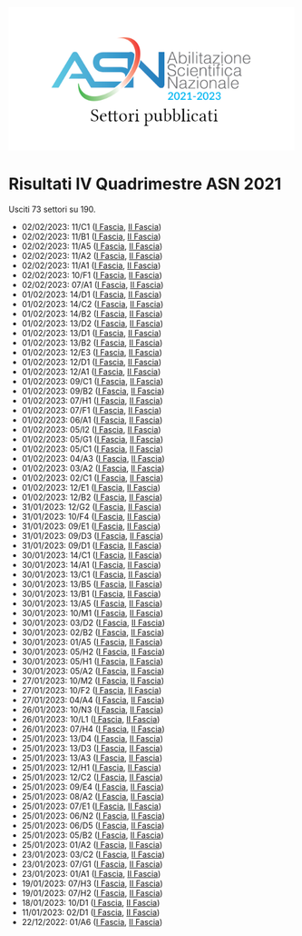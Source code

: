 ![logo](img/logo-2021.png)

# Risultati IV Quadrimestre ASN 2021

Usciti 73 settori su 190.

- 02/02/2023: 11/C1 ([I Fascia](https://asn21.cineca.it/pubblico/miur/esito/11%252FC1/1/4), [II Fascia](https://asn21.cineca.it/pubblico/miur/esito/11%252FC1/2/4))
- 02/02/2023: 11/B1 ([I Fascia](https://asn21.cineca.it/pubblico/miur/esito/11%252FB1/1/4), [II Fascia](https://asn21.cineca.it/pubblico/miur/esito/11%252FB1/2/4))
- 02/02/2023: 11/A5 ([I Fascia](https://asn21.cineca.it/pubblico/miur/esito/11%252FA5/1/4), [II Fascia](https://asn21.cineca.it/pubblico/miur/esito/11%252FA5/2/4))
- 02/02/2023: 11/A2 ([I Fascia](https://asn21.cineca.it/pubblico/miur/esito/11%252FA2/1/4), [II Fascia](https://asn21.cineca.it/pubblico/miur/esito/11%252FA2/2/4))
- 02/02/2023: 11/A1 ([I Fascia](https://asn21.cineca.it/pubblico/miur/esito/11%252FA1/1/4), [II Fascia](https://asn21.cineca.it/pubblico/miur/esito/11%252FA1/2/4))
- 02/02/2023: 10/F1 ([I Fascia](https://asn21.cineca.it/pubblico/miur/esito/10%252FF1/1/4), [II Fascia](https://asn21.cineca.it/pubblico/miur/esito/10%252FF1/2/4))
- 02/02/2023: 07/A1 ([I Fascia](https://asn21.cineca.it/pubblico/miur/esito/07%252FA1/1/4), [II Fascia](https://asn21.cineca.it/pubblico/miur/esito/07%252FA1/2/4))
- 01/02/2023: 14/D1 ([I Fascia](https://asn21.cineca.it/pubblico/miur/esito/14%252FD1/1/4), [II Fascia](https://asn21.cineca.it/pubblico/miur/esito/14%252FD1/2/4))
- 01/02/2023: 14/C2 ([I Fascia](https://asn21.cineca.it/pubblico/miur/esito/14%252FC2/1/4), [II Fascia](https://asn21.cineca.it/pubblico/miur/esito/14%252FC2/2/4))
- 01/02/2023: 14/B2 ([I Fascia](https://asn21.cineca.it/pubblico/miur/esito/14%252FB2/1/4), [II Fascia](https://asn21.cineca.it/pubblico/miur/esito/14%252FB2/2/4))
- 01/02/2023: 13/D2 ([I Fascia](https://asn21.cineca.it/pubblico/miur/esito/13%252FD2/1/4), [II Fascia](https://asn21.cineca.it/pubblico/miur/esito/13%252FD2/2/4))
- 01/02/2023: 13/D1 ([I Fascia](https://asn21.cineca.it/pubblico/miur/esito/13%252FD1/1/4), [II Fascia](https://asn21.cineca.it/pubblico/miur/esito/13%252FD1/2/4))
- 01/02/2023: 13/B2 ([I Fascia](https://asn21.cineca.it/pubblico/miur/esito/13%252FB2/1/4), [II Fascia](https://asn21.cineca.it/pubblico/miur/esito/13%252FB2/2/4))
- 01/02/2023: 12/E3 ([I Fascia](https://asn21.cineca.it/pubblico/miur/esito/12%252FE3/1/4), [II Fascia](https://asn21.cineca.it/pubblico/miur/esito/12%252FE3/2/4))
- 01/02/2023: 12/D1 ([I Fascia](https://asn21.cineca.it/pubblico/miur/esito/12%252FD1/1/4), [II Fascia](https://asn21.cineca.it/pubblico/miur/esito/12%252FD1/2/4))
- 01/02/2023: 12/A1 ([I Fascia](https://asn21.cineca.it/pubblico/miur/esito/12%252FA1/1/4), [II Fascia](https://asn21.cineca.it/pubblico/miur/esito/12%252FA1/2/4))
- 01/02/2023: 09/C1 ([I Fascia](https://asn21.cineca.it/pubblico/miur/esito/09%252FC1/1/4), [II Fascia](https://asn21.cineca.it/pubblico/miur/esito/09%252FC1/2/4))
- 01/02/2023: 09/B2 ([I Fascia](https://asn21.cineca.it/pubblico/miur/esito/09%252FB2/1/4), [II Fascia](https://asn21.cineca.it/pubblico/miur/esito/09%252FB2/2/4))
- 01/02/2023: 07/H1 ([I Fascia](https://asn21.cineca.it/pubblico/miur/esito/07%252FH1/1/4), [II Fascia](https://asn21.cineca.it/pubblico/miur/esito/07%252FH1/2/4))
- 01/02/2023: 07/F1 ([I Fascia](https://asn21.cineca.it/pubblico/miur/esito/07%252FF1/1/4), [II Fascia](https://asn21.cineca.it/pubblico/miur/esito/07%252FF1/2/4))
- 01/02/2023: 06/A1 ([I Fascia](https://asn21.cineca.it/pubblico/miur/esito/06%252FA1/1/4), [II Fascia](https://asn21.cineca.it/pubblico/miur/esito/06%252FA1/2/4))
- 01/02/2023: 05/I2 ([I Fascia](https://asn21.cineca.it/pubblico/miur/esito/05%252FI2/1/4), [II Fascia](https://asn21.cineca.it/pubblico/miur/esito/05%252FI2/2/4))
- 01/02/2023: 05/G1 ([I Fascia](https://asn21.cineca.it/pubblico/miur/esito/05%252FG1/1/4), [II Fascia](https://asn21.cineca.it/pubblico/miur/esito/05%252FG1/2/4))
- 01/02/2023: 05/C1 ([I Fascia](https://asn21.cineca.it/pubblico/miur/esito/05%252FC1/1/4), [II Fascia](https://asn21.cineca.it/pubblico/miur/esito/05%252FC1/2/4))
- 01/02/2023: 04/A3 ([I Fascia](https://asn21.cineca.it/pubblico/miur/esito/04%252FA3/1/4), [II Fascia](https://asn21.cineca.it/pubblico/miur/esito/04%252FA3/2/4))
- 01/02/2023: 03/A2 ([I Fascia](https://asn21.cineca.it/pubblico/miur/esito/03%252FA2/1/4), [II Fascia](https://asn21.cineca.it/pubblico/miur/esito/03%252FA2/2/4))
- 01/02/2023: 02/C1 ([I Fascia](https://asn21.cineca.it/pubblico/miur/esito/02%252FC1/1/4), [II Fascia](https://asn21.cineca.it/pubblico/miur/esito/02%252FC1/2/4))
- 01/02/2023: 12/E1 ([I Fascia](https://asn21.cineca.it/pubblico/miur/esito/12%252FE1/1/4), [II Fascia](https://asn21.cineca.it/pubblico/miur/esito/12%252FE1/2/4))
- 01/02/2023: 12/B2 ([I Fascia](https://asn21.cineca.it/pubblico/miur/esito/12%252FB2/1/4), [II Fascia](https://asn21.cineca.it/pubblico/miur/esito/12%252FB2/2/4))
- 31/01/2023: 12/G2 ([I Fascia](https://asn21.cineca.it/pubblico/miur/esito/12%252FG2/1/4), [II Fascia](https://asn21.cineca.it/pubblico/miur/esito/12%252FG2/2/4))
- 31/01/2023: 10/F4 ([I Fascia](https://asn21.cineca.it/pubblico/miur/esito/10%252FF4/1/4), [II Fascia](https://asn21.cineca.it/pubblico/miur/esito/10%252FF4/2/4))
- 31/01/2023: 09/E1 ([I Fascia](https://asn21.cineca.it/pubblico/miur/esito/09%252FE1/1/4), [II Fascia](https://asn21.cineca.it/pubblico/miur/esito/09%252FE1/2/4))
- 31/01/2023: 09/D3 ([I Fascia](https://asn21.cineca.it/pubblico/miur/esito/09%252FD3/1/4), [II Fascia](https://asn21.cineca.it/pubblico/miur/esito/09%252FD3/2/4))
- 31/01/2023: 09/D1 ([I Fascia](https://asn21.cineca.it/pubblico/miur/esito/09%252FD1/1/4), [II Fascia](https://asn21.cineca.it/pubblico/miur/esito/09%252FD1/2/4))
- 30/01/2023: 14/C1 ([I Fascia](https://asn21.cineca.it/pubblico/miur/esito/14%252FC1/1/4), [II Fascia](https://asn21.cineca.it/pubblico/miur/esito/14%252FC1/2/4))
- 30/01/2023: 14/A1 ([I Fascia](https://asn21.cineca.it/pubblico/miur/esito/14%252FA1/1/4), [II Fascia](https://asn21.cineca.it/pubblico/miur/esito/14%252FA1/2/4))
- 30/01/2023: 13/C1 ([I Fascia](https://asn21.cineca.it/pubblico/miur/esito/13%252FC1/1/4), [II Fascia](https://asn21.cineca.it/pubblico/miur/esito/13%252FC1/2/4))
- 30/01/2023: 13/B5 ([I Fascia](https://asn21.cineca.it/pubblico/miur/esito/13%252FB5/1/4), [II Fascia](https://asn21.cineca.it/pubblico/miur/esito/13%252FB5/2/4))
- 30/01/2023: 13/B1 ([I Fascia](https://asn21.cineca.it/pubblico/miur/esito/13%252FB1/1/4), [II Fascia](https://asn21.cineca.it/pubblico/miur/esito/13%252FB1/2/4))
- 30/01/2023: 13/A5 ([I Fascia](https://asn21.cineca.it/pubblico/miur/esito/13%252FA5/1/4), [II Fascia](https://asn21.cineca.it/pubblico/miur/esito/13%252FA5/2/4))
- 30/01/2023: 10/M1 ([I Fascia](https://asn21.cineca.it/pubblico/miur/esito/10%252FM1/1/4), [II Fascia](https://asn21.cineca.it/pubblico/miur/esito/10%252FM1/2/4))
- 30/01/2023: 03/D2 ([I Fascia](https://asn21.cineca.it/pubblico/miur/esito/03%252FD2/1/4), [II Fascia](https://asn21.cineca.it/pubblico/miur/esito/03%252FD2/2/4))
- 30/01/2023: 02/B2 ([I Fascia](https://asn21.cineca.it/pubblico/miur/esito/02%252FB2/1/4), [II Fascia](https://asn21.cineca.it/pubblico/miur/esito/02%252FB2/2/4))
- 30/01/2023: 01/A5 ([I Fascia](https://asn21.cineca.it/pubblico/miur/esito/01%252FA5/1/4), [II Fascia](https://asn21.cineca.it/pubblico/miur/esito/01%252FA5/2/4))
- 30/01/2023: 05/H2 ([I Fascia](https://asn21.cineca.it/pubblico/miur/esito/05%252FH2/1/4), [II Fascia](https://asn21.cineca.it/pubblico/miur/esito/05%252FH2/2/4))
- 30/01/2023: 05/H1 ([I Fascia](https://asn21.cineca.it/pubblico/miur/esito/05%252FH1/1/4), [II Fascia](https://asn21.cineca.it/pubblico/miur/esito/05%252FH1/2/4))
- 30/01/2023: 05/A2 ([I Fascia](https://asn21.cineca.it/pubblico/miur/esito/05%252FA2/1/4), [II Fascia](https://asn21.cineca.it/pubblico/miur/esito/05%252FA2/2/4))
- 27/01/2023: 10/M2 ([I Fascia](https://asn21.cineca.it/pubblico/miur/esito/10%252FM2/1/4), [II Fascia](https://asn21.cineca.it/pubblico/miur/esito/10%252FM2/2/4))
- 27/01/2023: 10/F2 ([I Fascia](https://asn21.cineca.it/pubblico/miur/esito/10%252FF2/1/4), [II Fascia](https://asn21.cineca.it/pubblico/miur/esito/10%252FF2/2/4))
- 27/01/2023: 04/A4 ([I Fascia](https://asn21.cineca.it/pubblico/miur/esito/04%252FA4/1/4), [II Fascia](https://asn21.cineca.it/pubblico/miur/esito/04%252FA4/2/4))
- 26/01/2023: 10/N3 ([I Fascia](https://asn21.cineca.it/pubblico/miur/esito/10%252FN3/1/4), [II Fascia](https://asn21.cineca.it/pubblico/miur/esito/10%252FN3/2/4))
- 26/01/2023: 10/L1 ([I Fascia](https://asn21.cineca.it/pubblico/miur/esito/10%252FL1/1/4), [II Fascia](https://asn21.cineca.it/pubblico/miur/esito/10%252FL1/2/4))
- 26/01/2023: 07/H4 ([I Fascia](https://asn21.cineca.it/pubblico/miur/esito/07%252FH4/1/4), [II Fascia](https://asn21.cineca.it/pubblico/miur/esito/07%252FH4/2/4))
- 25/01/2023: 13/D4 ([I Fascia](https://asn21.cineca.it/pubblico/miur/esito/13%252FD4/1/4), [II Fascia](https://asn21.cineca.it/pubblico/miur/esito/13%252FD4/2/4))
- 25/01/2023: 13/D3 ([I Fascia](https://asn21.cineca.it/pubblico/miur/esito/13%252FD3/1/4), [II Fascia](https://asn21.cineca.it/pubblico/miur/esito/13%252FD3/2/4))
- 25/01/2023: 13/A3 ([I Fascia](https://asn21.cineca.it/pubblico/miur/esito/13%252FA3/1/4), [II Fascia](https://asn21.cineca.it/pubblico/miur/esito/13%252FA3/2/4))
- 25/01/2023: 12/H1 ([I Fascia](https://asn21.cineca.it/pubblico/miur/esito/12%252FH1/1/4), [II Fascia](https://asn21.cineca.it/pubblico/miur/esito/12%252FH1/2/4))
- 25/01/2023: 12/C2 ([I Fascia](https://asn21.cineca.it/pubblico/miur/esito/12%252FC2/1/4), [II Fascia](https://asn21.cineca.it/pubblico/miur/esito/12%252FC2/2/4))
- 25/01/2023: 09/E4 ([I Fascia](https://asn21.cineca.it/pubblico/miur/esito/09%252FE4/1/4), [II Fascia](https://asn21.cineca.it/pubblico/miur/esito/09%252FE4/2/4))
- 25/01/2023: 08/A2 ([I Fascia](https://asn21.cineca.it/pubblico/miur/esito/08%252FA2/1/4), [II Fascia](https://asn21.cineca.it/pubblico/miur/esito/08%252FA2/2/4))
- 25/01/2023: 07/E1 ([I Fascia](https://asn21.cineca.it/pubblico/miur/esito/07%252FE1/1/4), [II Fascia](https://asn21.cineca.it/pubblico/miur/esito/07%252FE1/2/4))
- 25/01/2023: 06/N2 ([I Fascia](https://asn21.cineca.it/pubblico/miur/esito/06%252FN2/1/4), [II Fascia](https://asn21.cineca.it/pubblico/miur/esito/06%252FN2/2/4))
- 25/01/2023: 06/D5 ([I Fascia](https://asn21.cineca.it/pubblico/miur/esito/06%252FD5/1/4), [II Fascia](https://asn21.cineca.it/pubblico/miur/esito/06%252FD5/2/4))
- 25/01/2023: 05/B2 ([I Fascia](https://asn21.cineca.it/pubblico/miur/esito/05%252FB2/1/4), [II Fascia](https://asn21.cineca.it/pubblico/miur/esito/05%252FB2/2/4))
- 25/01/2023: 01/A2 ([I Fascia](https://asn21.cineca.it/pubblico/miur/esito/01%252FA2/1/4), [II Fascia](https://asn21.cineca.it/pubblico/miur/esito/01%252FA2/2/4))
- 23/01/2023: 03/C2 ([I Fascia](https://asn21.cineca.it/pubblico/miur/esito/03%252FC2/1/4), [II Fascia](https://asn21.cineca.it/pubblico/miur/esito/03%252FC2/2/4))
- 23/01/2023: 07/G1 ([I Fascia](https://asn21.cineca.it/pubblico/miur/esito/07%252FG1/1/4), [II Fascia](https://asn21.cineca.it/pubblico/miur/esito/07%252FG1/2/4))
- 23/01/2023: 01/A1 ([I Fascia](https://asn21.cineca.it/pubblico/miur/esito/01%252FA1/1/4), [II Fascia](https://asn21.cineca.it/pubblico/miur/esito/01%252FA1/2/4))
- 19/01/2023: 07/H3 ([I Fascia](https://asn21.cineca.it/pubblico/miur/esito/07%252FH3/1/4), [II Fascia](https://asn21.cineca.it/pubblico/miur/esito/07%252FH3/2/4))
- 19/01/2023: 07/H2 ([I Fascia](https://asn21.cineca.it/pubblico/miur/esito/07%252FH2/1/4), [II Fascia](https://asn21.cineca.it/pubblico/miur/esito/07%252FH2/2/4))
- 18/01/2023: 10/D1 ([I Fascia](https://asn21.cineca.it/pubblico/miur/esito/10%252FD1/1/4), [II Fascia](https://asn21.cineca.it/pubblico/miur/esito/10%252FD1/2/4))
- 11/01/2023: 02/D1 ([I Fascia](https://asn21.cineca.it/pubblico/miur/esito/02%252FD1/1/4), [II Fascia](https://asn21.cineca.it/pubblico/miur/esito/02%252FD1/2/4))
- 22/12/2022: 01/A6 ([I Fascia](https://asn21.cineca.it/pubblico/miur/esito/01%252FA6/1/4), [II Fascia](https://asn21.cineca.it/pubblico/miur/esito/01%252FA6/2/4))
